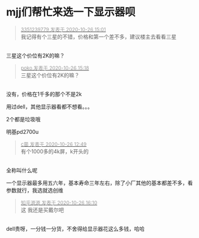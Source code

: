 # mjj们帮忙来选一下显示器呗


<div class="quote"><blockquote><font size="2"><a href="https://www.hostloc.com/forum.php?mod=redirect&amp;goto=findpost&amp;pid=9354230&amp;ptid=758549" target="_blank"><font color="#999999">3351239779 发表于 2020-10-26 15:01</font></a></font><br />
我记得有个三星的不错，价格和第一个差不多，建议楼主去看看三星</blockquote></div><br />
三星这个价位有2K的嘛？

<div class="quote"><blockquote><font size="2"><a href="https://www.hostloc.com/forum.php?mod=redirect&amp;goto=findpost&amp;pid=9354308&amp;ptid=758549" target="_blank"><font color="#999999">poko 发表于 2020-10-26 15:18</font></a></font><br />
三星这个价位有2K的嘛？</blockquote></div><br />
没有，价格在1千多的那个不是2k

用过dell，其他显示器看都不想看。。。<img id="aimg_sFsT4" onclick="zoom(this, this.src, 0, 0, 0)" class="zoom" src="https://cdn.jsdelivr.net/gh/hishis/forum-master/public/images/patch.gif" onmouseover="img_onmouseoverfunc(this)" onload="thumbImg(this)" border="0" alt="" />

2个都是垃圾哦

明基pd2700u

<div class="quote"><blockquote><font size="2"><a href="https://www.hostloc.com/forum.php?mod=redirect&amp;goto=findpost&amp;pid=9353575&amp;ptid=758549" target="_blank"><font color="#999999">c菌 发表于 2020-10-26 12:49</font></a></font><br />
有个1000多的4k屏，k开头的</blockquote></div><br />
全称叫什么呢

一个显示器最多用五六年，基本寿命三年左右，除了小厂其他的基本都差不多，看参数就行，我选就选创维

<div class="quote"><blockquote><font size="2"><a href="https://www.hostloc.com/forum.php?mod=redirect&amp;goto=findpost&amp;pid=9354578&amp;ptid=758549" target="_blank"><font color="#999999">知乎源源 发表于 2020-10-26 16:10</font></a></font><br />
这 我还是买戴尔吧</blockquote></div><br />
dell贵呀，一分钱一分货，不舍得给显示器花这么多钱，哈哈
